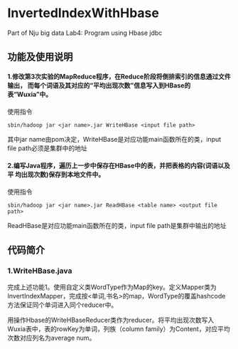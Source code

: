 # InvertedIndexWithHbase
Part of Nju big data Lab4: Program using Hbase jdbc  

## 功能及使用说明

#### 1.修改第3次实验的MapReduce程序，在Reduce阶段将倒排索引的信息通过文件输出， 而每个词语及其对应的“平均出现次数”信息写入到HBase的表“Wuxia”中。

使用指令

```
sbin/hadoop jar <jar name>.jar WriteHBase <input file path> 
```

其中jar name由pom决定，WriteHBase是对应功能main函数所在的类，input file path必须是集群中的地址

#### 2.编写Java程序，遍历上一步中保存在HBase中的表，并把表格的内容(词语以及平 均出现次数)保存到本地文件中。

使用指令

```
sbin/hadoop jar <jar name>.jar ReadHBase <table name> <output file path> 
```

ReadHBase是对应功能main函数所在的类，input file path是集群中输出的地址

## 代码简介

### 1.WriteHBase.java

完成上述功能1。使用自定义类WordType作为Map的key。定义Mapper类为InvertIndexMapper，完成按<单词,书名>的map，WordType的覆盖hashcode方法保证同个单词进入同个reducer中。

用操作Hbase的WriteHBaseReducer类作为reducer。将平均出现次数写入Wuxia表中，表的rowKey为单词，列族（column family）为Content，对应平均次数对应列名为average num。